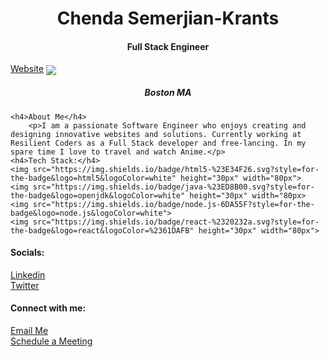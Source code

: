 
<h1 align="center">Chenda Semerjian-Krants</h1>
    <h4 align="center">Full Stack Engineer</h4>
    <a target="_blank" href="https://semerjiankrants.netlify.app" align="center">Website</a>
     <img src="https://img.shields.io/badge/Profile_views-1500-blue" align="center"> 
    <h5 align="center">Boston MA</h5>

    <h4>About Me</h4>
        <p>I am a passionate Software Engineer who enjoys creating and designing innovative websites and solutions. Currently working at Resilient Coders as a Full Stack developer and free-lancing. In my spare time I love to travel and watch Anime.</p>
    <h4>Tech Stack:</h4>
    <img src="https://img.shields.io/badge/html5-%23E34F26.svg?style=for-the-badge&logo=html5&logoColor=white" height="30px" width="80px">
    <img src="https://img.shields.io/badge/java-%23ED8B00.svg?style=for-the-badge&logo=openjdk&logoColor=white" height="30px" width="80px>
    <img src="https://img.shields.io/badge/node.js-6DA55F?style=for-the-badge&logo=node.js&logoColor=white">
    <img src="https://img.shields.io/badge/react-%2320232a.svg?style=for-the-badge&logo=react&logoColor=%2361DAFB" height="30px" width="80px">

   <h4>Socials:</h4>
   <span><a href="https://www.linkedin.com/in/chendasemerjiankrants/">Linkedin</a></span><br>
   <span><a href="https://x.com/Semerjian_Codes">Twitter</a></span>

   <h4>Connect with me:</h4>
    <span><a href="mailto:semerjiankrantschenda@gmail.com">Email Me</a></span><br>
    <span><a href="https://calendly.com/semerjiankrantschenda/coffee-chat">Schedule a Meeting</a></span>
   
    
  
   
